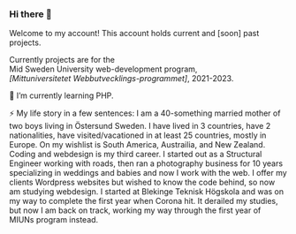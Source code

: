 ### Hi there 👋
Welcome to my account! This account holds current and [soon] past projects.

Currently projects are for the  <br>
Mid Sweden University web-development program, <br>
*[Mittuniversitetet Webbutvecklings-programmet]*, 
2021-2023.



🌱 I’m currently learning PHP.

⚡ My life story in a few sentences: I am a 40-something married mother of two boys living in Östersund Sweden. I have lived in 3 countries, have 2 nationalities, have visited/vacationed in at least 25 countries, mostly in Europe. On my wishlist is South America, Austrailia, and New Zealand. Coding and webdesign is my third career. I started out as a Structural Engineer working with roads, then ran a photography business for 10 years specializing in weddings and babies and now I work with the web. I offer my clients Wordpress websites but wished to know the code behind, so now am studying webdesign. I started at Blekinge Teknisk Högskola and was on my way to complete the first year when Corona hit. It derailed my studies, but now I am back on track, working my way through the first year of MIUNs program instead.  

